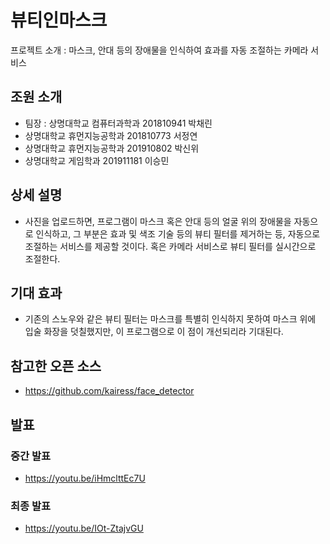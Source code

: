 # 뷰티인마스크

프로젝트 소개 : 마스크, 안대 등의 장애물을 인식하여 효과를 자동 조절하는 카메라 서비스

## 조원 소개

- 팀장 : 상명대학교 컴퓨터과학과 201810941 박채린
- 상명대학교 휴먼지능공학과 201810773 서정연
- 상명대학교 휴먼지능공학과 201910802 박신위
- 상명대학교 게임학과 201911181 이승민

## 상세 설명

- 사진을 업로드하면, 프로그램이 마스크 혹은 안대 등의 얼굴 위의 장애물을 자동으로 인식하고, 그 부분은 효과 및 색조 기술 등의 뷰티 필터를 제거하는 등, 자동으로 조절하는 서비스를 제공할 것이다. 혹은 카메라 서비스로 뷰티 필터를 실시간으로 조절한다.

## 기대 효과

- 기존의 스노우와 같은 뷰티 필터는 마스크를 특별히 인식하지 못하여 마스크 위에 입술 화장을 덧칠했지만, 이 프로그램으로 이 점이 개선되리라 기대된다.

## 참고한 오픈 소스

- https://github.com/kairess/face_detector

## 발표
### 중간 발표
- https://youtu.be/iHmclttEc7U
### 최종 발표
- https://youtu.be/IOt-ZtajvGU
